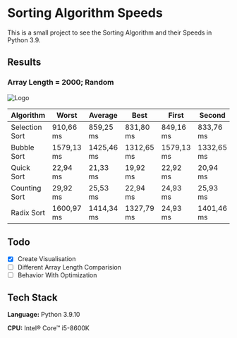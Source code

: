 
# Sorting Algorithm Speeds
This is a small project to see the Sorting Algorithm and their Speeds in Python 3.9.


## Results
### Array Length = 2000; Random
![Logo](https://i.ibb.co/JHnG0Tb/Sorting-Algorithm-Speeds.png)

|  Algorithm   |  Worst   | Average |   Best  |   First   |   Second  |   Third   |   Fourth  |   Fith   |
|--------------|----------|---------|---------|-----------|-----------|-----------|-----------|----------|
|Selection Sort|910,66 ms |859,25 ms |831,80 ms |849,16 ms  | 833,76 ms  | 910,66 ms  | 870,87 ms  | 831,18 ms |
|Bubble Sort   |1579,13 ms|1425,46 ms|1312,65 ms|1579,13 ms | 1332,65 ms | 1481,00 ms | 1421,87 ms | 1312,87 ms|
|Quick Sort    |22,94 ms  |21,33 ms  |19,92 ms  |22,92 ms   | 20,94 ms   | 19,95 ms   | 19,92 ms   | 22,94 ms  |
|Counting Sort |29,92 ms  |25,53 ms  |22,94 ms  |24,93 ms   | 25,93 ms   | 29,92 ms   | 23,94 ms   | 22,94 ms  |
|Radix Sort    |1600,97 ms|1414,34 ms|1327,79 ms|24,93 ms   | 1401,46 ms | 1339,78 ms | 1348,78 ms | 1327,79 ms|


## Todo
- [X] Create Visualisation
- [ ] Different Array Length Comparision
- [ ] Behavior With Optimization

## Tech Stack

**Language:** Python 3.9.10

**CPU:** Intel® Core™ i5-8600K
